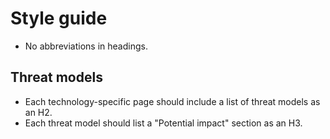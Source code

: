 
# Style guide

- No abbreviations in headings.

## Threat models
- Each technology-specific page should include a list of threat models as an H2. 
- Each threat model should list a "Potential impact" section as an H3.
